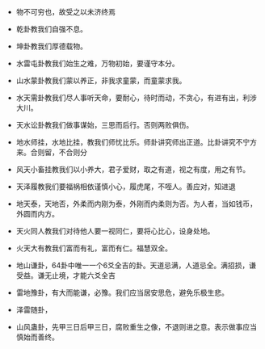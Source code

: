 * 物不可穷也，故受之以未济终焉

* 乾卦教我们自强不息。
* 坤卦教我们厚德载物。
* 水雷屯卦教我们始生之难，万物初始，要谨守本分。
* 山水蒙卦教我们蒙以养正，非我求童蒙，而童蒙求我。
* 水天需卦教我们尽人事听天命，要耐心，待时而动，不贪心，有进有出，利涉大川。
* 天水讼卦教我们做事谋始，三思而后行。否则两败俱伤。
* 地水师挂，水地比挂，教我们师忧比乐。师卦讲究师出正道。比卦讲究不宁方来。合则留，不合则分
* 风天小畜挂教我们以小养大，君子爱财，取之有道，视之有度，用之有节。
* 天泽履教我们要福祸相依谨慎小心，履虎尾，不咥人。善应对，知进退
* 地天泰，天地否，外柔而内刚为泰，外刚而内柔则为否。为人者，当如钱币，外圆而内方。
* 天火同人教我们对待他人要一视同仁，要将心比心，设身处地。
* 火天大有教我们富而有礼，富而有仁。福慧双全。
* 地山谦卦，64卦中唯一一个6爻全吉的卦。天道忌满，人道忌全。满招损，谦受益。谦无止境，才能六爻全吉
* 雷地豫卦，有大而能谦，必豫。我们应当居安思危，避免乐极生悲。
* 泽雷随卦，
* 山风蛊卦，先甲三日后甲三日，腐败重生之像，不退则进之意。表示做事应当慎始而善终。